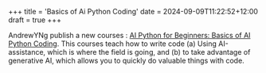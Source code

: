 +++
title = 'Basics of Ai Python Coding'
date = 2024-09-09T11:22:52+12:00
draft = true
+++

AndrewYNg publish a new courses : [AI Python for Beginners: Basics of AI Python Coding](https://www.deeplearning.ai/short-courses/ai-python-for-beginners). This courses teach how to write code (a) Using AI-assistance, which is where the field is going, and (b) to take advantage of generative AI, which allows you to quickly do valuable things with code.  


